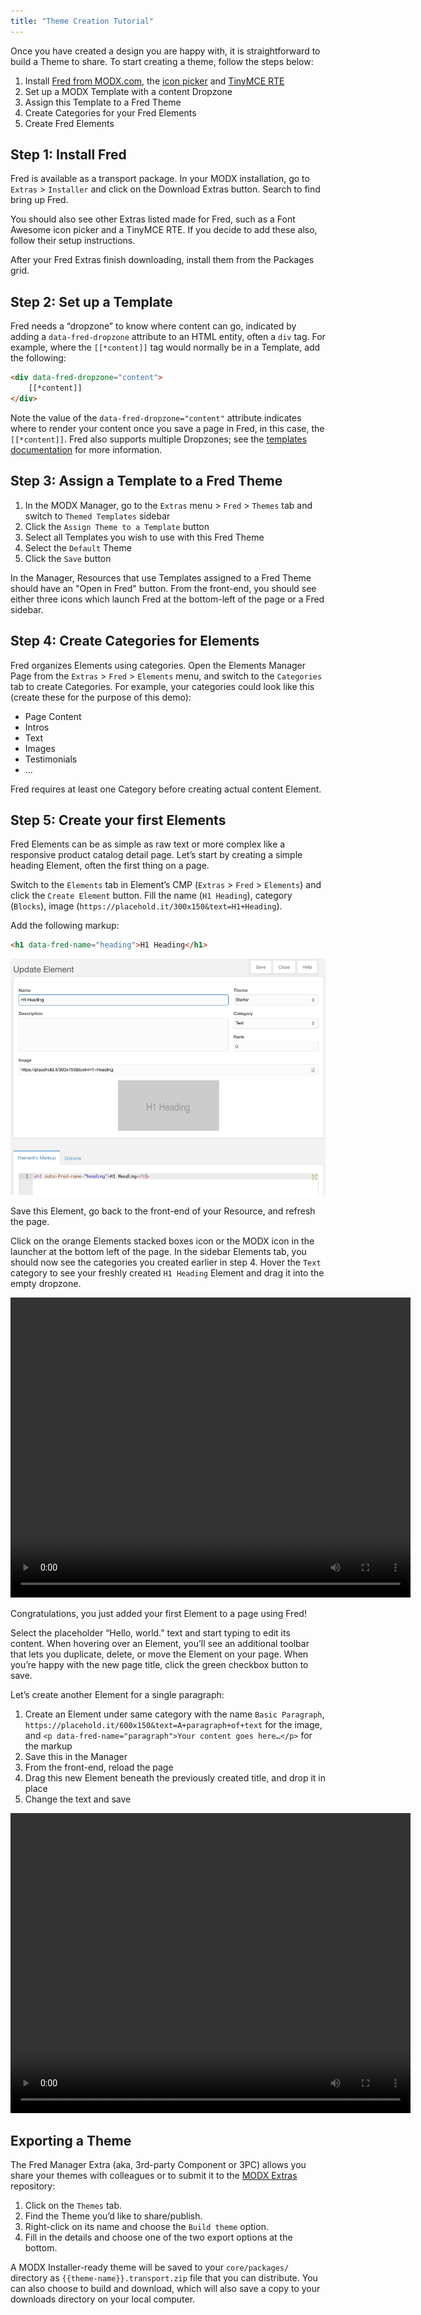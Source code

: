 ```yaml
---
title: "Theme Creation Tutorial"
---
```


Once you have created a design you are happy with, it is straightforward to build a Theme to share. To start creating a theme, follow the steps below:

1. Install [Fred from MODX.com](https://modx.com/extras/package/fred), the [icon picker](https://modx.com/extras/package/fredfontawesome5iconeditor) and [TinyMCE RTE](https://modx.com/extras/package/fredtinymcerte)
2. Set up a MODX Template with a content Dropzone
3. Assign this Template to a Fred Theme
4. Create Categories for your Fred Elements
5. Create Fred Elements

## Step 1: Install Fred

Fred is available as a transport package. In your MODX installation, go to `Extras` > `Installer` and click on the Download Extras button. Search to find bring up Fred.

You should also see other Extras listed made for Fred, such as a Font Awesome icon picker and a TinyMCE RTE. If you decide to add these also, follow their setup instructions.

After your Fred Extras finish downloading, install them from the Packages grid.

## Step 2: Set up a Template

Fred needs a “dropzone” to know where content can go, indicated by adding a `data-fred-dropzone` attribute to an HTML entity, often a `div` tag. For example, where the `[[*content]]` tag would normally be in a Template, add the following:

```html
<div data-fred-dropzone="content">
    [[*content]]
</div>
```

Note the value of the `data-fred-dropzone="content"` attribute indicates where to render your content once you save a page in Fred, in this case, the `[[*content]]`. Fred also supports multiple Dropzones; see the [templates documentation](extras/fred/templates) for more information.

## Step 3: Assign a Template to a Fred Theme

1. In the MODX Manager, go to the `Extras` menu > `Fred` > `Themes` tab and switch to `Themed Templates` sidebar
2. Click the `Assign Theme to a Template` button
3. Select all Templates you wish to use with this Fred Theme
4. Select the `Default` Theme
5. Click the `Save` button

In the Manager, Resources that use Templates assigned to a Fred Theme should have an "Open in Fred" button. From the front-end, you should see either three icons which launch Fred at the bottom-left of the page or a Fred sidebar.

## Step 4: Create Categories for Elements

Fred organizes Elements using categories. Open the Elements Manager Page from the `Extras` > `Fred` > `Elements` menu, and switch to the `Categories` tab to create Categories. For example, your categories could look like this (create these for the purpose of this demo):

-   Page Content
-   Intros
-   Text
-   Images
-   Testimonials
-   …

Fred requires at least one Category before creating actual content Element.

## Step 5: Create your first Elements

Fred Elements can be as simple as raw text or more complex like a responsive product catalog detail page. Let’s start by creating a simple heading Element, often the first thing on a page.

Switch to the `Elements` tab in Element’s CMP (`Extras` > `Fred` > `Elements`) and click the `Create Element` button. Fill the name (`H1 Heading`), category (`Blocks`), image (`https://placehold.it/300x150&text=H1+Heading`).

Add the following markup:

```html
<h1 data-fred-name="heading">H1 Heading</h1>
```

![Element Creation 3PC Screenshot](../media/create-element.png)

Save this Element, go back to the front-end of your Resource, and refresh the page.

Click on the orange Elements stacked boxes icon or the MODX icon in the launcher at the bottom left of the page. In the sidebar Elements tab, you should now see the categories you created earlier in step 4. Hover the `Text` category to see your freshly created `H1 Heading` Element and drag it into the empty dropzone.

<video width="640" height="480" controls>
  <source src="../media/basic-use.mp4" type="video/mp4">
Your browser does not support the video tag.
</video>

Congratulations, you just added your first Element to a page using Fred!

Select the placeholder “Hello, world.” text and start typing to edit its content. When hovering over an Element, you’ll see an additional toolbar that lets you duplicate, delete, or move the Element on your page. When you’re happy with the new page title, click the green checkbox button to save.

Let’s create another Element for a single paragraph:

1. Create an Element under same category with the name `Basic Paragraph`, `https://placehold.it/600x150&text=A+paragraph+of+text` for the image, and `<p data-fred-name="paragraph">Your content goes here…</p>` for the markup
2. Save this in the Manager
3. From the front-end, reload the page
4. Drag this new Element beneath the previously created title, and drop it in place
5. Change the text and save

<video width="640" height="480" controls>
  <source src="../media/basic-use-2.mp4" type="video/mp4">
Your browser does not support the video tag.
</video>

## Exporting a Theme

The Fred Manager Extra (aka, 3rd-party Component or 3PC) allows you share your themes with colleagues or to submit it to the [MODX Extras](https://modx.com/extras/) repository:

1. Click on the `Themes` tab.
2. Find the Theme you’d like to share/publish.
3. Right-click on its name and choose the `Build theme` option.
4. Fill in the details and choose one of the two export options at the bottom.

A MODX Installer-ready theme will be saved to your `core/packages/` directory as `{{theme-name}}.transport.zip` file that you can distribute. You can also choose to build and download, which will also save a copy to your downloads directory on your local computer.
